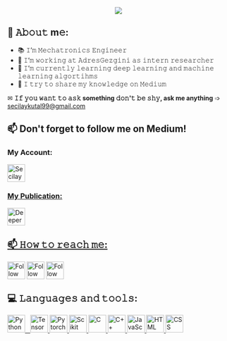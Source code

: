 <p align="center"><img src="https://user-images.githubusercontent.com/52993055/119868358-9e931080-bf27-11eb-97f8-d7f7e734ecec.gif" /></p>


## :book: 𝙰𝚋𝚘𝚞𝚝 m𝚎:
- 📚 𝙸’𝚖 𝙼𝚎𝚌𝚑𝚊𝚝𝚛𝚘𝚗𝚒𝚌𝚜 𝙴𝚗𝚐𝚒𝚗𝚎𝚎𝚛
- 💼 𝙸’𝚖 𝚠𝚘𝚛𝚔𝚒𝚗𝚐 𝚊𝚝 𝙰𝚍𝚛𝚎𝚜𝙶𝚎𝚣𝚐𝚒𝚗𝚒 𝚊𝚜 𝚒𝚗𝚝𝚎𝚛𝚗 𝚛𝚎𝚜𝚎𝚊𝚛𝚌𝚑𝚎𝚛
- 🌱 𝙸’𝚖 𝚌𝚞𝚛𝚛𝚎𝚗𝚝𝚕𝚢 𝚕𝚎𝚊𝚛𝚗𝚒𝚗𝚐 𝚍𝚎𝚎𝚙 𝚕𝚎𝚊𝚛𝚗𝚒𝚗𝚐 𝚊𝚗𝚍 𝚖𝚊𝚌𝚑𝚒𝚗𝚎 𝚕𝚎𝚊𝚛𝚗𝚒𝚗𝚐 𝚊𝚕𝚐𝚘𝚛𝚝𝚒𝚑𝚖𝚜
- 🔎 𝙸 𝚝𝚛𝚢 𝚝𝚘 𝚜𝚑𝚊𝚛𝚎 𝚖𝚢 𝚔𝚗𝚘𝚠𝚕𝚎𝚍𝚐𝚎 𝚘𝚗 𝙼𝚎𝚍𝚒𝚞𝚖

✉ **𝙸𝚏 𝚢𝚘𝚞 𝚠𝚊𝚗𝚝 𝚝𝚘 𝚊𝚜𝚔 something 𝚍𝚘𝚗'𝚝 𝚋𝚎 𝚜𝚑𝚢, ask me anything** ➩ secilaykutal99@gmail.com


## 📫 Don't forget to follow me on Medium!

### My Account:
<p align="left"> <a href="https://secilaykutal.medium.com/" target="_blank"> <img src="https://simpleicons.org/icons/medium.svg" alt="Secilay Kutal" width="40" height="40"/></p>
 
### My Publication:
<p align="left"> <a href="https://medium.com/deeper-deep-learning-tr" target="_blank"> <img src="https://simpleicons.org/icons/medium.svg" alt="Deeper Deep Learning TR" width="40" height="40"/></p>


## 📫 𝙷𝚘𝚠 𝚝𝚘 𝚛𝚎𝚊𝚌𝚑 𝚖𝚎:
[<img src="https://simpleicons.org/icons/linkedin.svg" height="40em" align="center" alt="Follow Raymo111 on LinkedIn" title="Follow me on LinkedIn"/>](https://www.linkedin.com/in/se%C3%A7ilay-kutal-111b27154/)
[<img src="https://simpleicons.org/icons/twitter.svg" height="40em" align="center" alt="Follow Raym0111 on Twitter" title="Follow me on Twitter"/>](https://twitter.com/seccily)
[<img src="https://simpleicons.org/icons/instagram.svg" height="40em" align="center" alt="Follow Raymo111 on Instagram" title="Follow me on Instagram"/>](https://www.instagram.com/seccily_/)


## 💻 𝙻𝚊𝚗𝚐𝚞𝚊𝚐𝚎𝚜 𝚊𝚗𝚍 𝚝𝚘𝚘𝚕𝚜:

<p align="left"> <a href="https://www.python.org/" target="_blank"> <img src="https://simpleicons.org/icons/python.svg" alt="Python" width="40" height="40"/>	&nbsp;
 <a href="https://www.tensorflow.org/" target="_blank"> <img src="https://simpleicons.org/icons/tensorflow.svg" alt="TensorFlow" width="40" height="40"/> 
 <a href="https://pytorch.org/" target="_blank"> <img src="https://simpleicons.org/icons/pytorch.svg" alt="Pytorch" width="40" height="40"/> 
 <a href="https://scikit-learn.org/stable/" target="_blank"> <img src="https://simpleicons.org/icons/scikit-learn.svg" alt="Scikit Learn" width="40" height="40"/> 
 <a href="https://www.tensorflow.org/" target="_blank"> <img src="https://simpleicons.org/icons/c.svg" alt="C" width="40" height="40"/> 
 <a href="https://www.cplusplus.com/" target="_blank"> <img src="https://simpleicons.org/icons/cplusplus.svg" alt="C++" width="40" height="40"/> 
 <a href="https://www.javascript.com/" target="_blank"> <img src="https://simpleicons.org/icons/javascript.svg" alt="JavaScript" width="40" height="40"/> 
 <a href="https://www.tensorflow.org/" target="_blank"> <img src="https://simpleicons.org/icons/html5.svg" alt="HTML" width="40" height="40"/> 
 <a href="https://www.tensorflow.org/" target="_blank"> <img src="https://simpleicons.org/icons/css3.svg" alt="CSS" width="40" height="40"/> 
</p>

 
 

<!---
seccily/seccily is a ✨ special ✨ repository because its `README.md` (this file) appears on your GitHub profile.
You can click the Preview link to take a look at your changes.
--->

